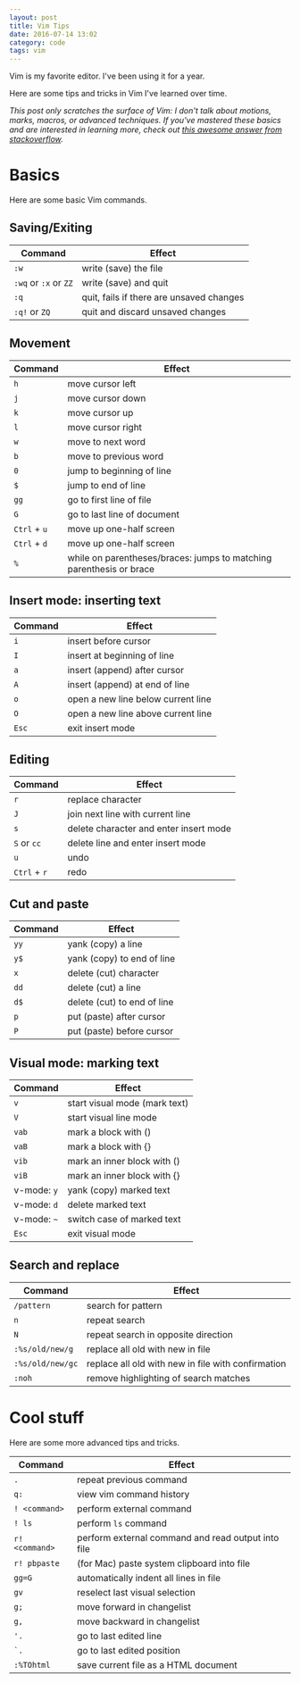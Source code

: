```yaml
---
layout: post
title: Vim Tips
date: 2016-07-14 13:02
category: code
tags: vim
---
```


Vim is my favorite editor. I've been using it for a year.

Here are some tips and tricks in Vim I've learned over time.

*This post only scratches the surface of Vim: I don't talk about motions, marks, macros, or advanced techniques. If you've mastered these basics and are interested in learning more, check out [this awesome answer from stackoverflow](http://stackoverflow.com/questions/1218390/what-is-your-most-productive-shortcut-with-vim/1220118#1220118).*

# Basics

Here are some basic Vim commands.

## Saving/Exiting

| Command | Effect |
| ------- | ------ |
| `:w` | write (save) the file |
| `:wq` or `:x` or `ZZ` | write (save) and quit |
| `:q` | quit, fails if there are unsaved changes |
| `:q!` or `ZQ` | quit and discard unsaved changes |

## Movement

| Command | Effect |
| ------- | ------ |
| `h` | move cursor left |
| `j` | move cursor down |
| `k` | move cursor up |
| `l` | move cursor right |
| `w` | move to next word |
| `b` | move to previous word |
| `0` | jump to beginning of line |
| `$` | jump to end of line |
| `gg` | go to first line of file |
| `G` | go to last line of document  |
| `Ctrl` + `u` | move up one-half screen |
| `Ctrl` + `d` | move up one-half screen |
| `%` | while on parentheses/braces: jumps to matching parenthesis or brace |

## Insert mode: inserting text

| Command | Effect |
| ------- | ------ |
| `i` | insert before cursor |
| `I` | insert at beginning of line |
| `a` | insert (append) after cursor |
| `A` | insert (append) at end of line |
| `o` | open a new line below current line |
| `O` | open a new line above current line |
| `Esc` | exit insert mode |

## Editing

| Command | Effect |
| ------- | ------ |
| `r` | replace character |
| `J` | join next line with current line |
| `s` | delete character and enter insert mode |
| `S` or `cc` | delete line and enter insert mode |
| `u` | undo |
| `Ctrl` + `r` | redo |

## Cut and paste

| Command | Effect |
| ------- | ------ |
| `yy` | yank (copy) a line |
| `y$` | yank (copy) to end of line |
| `x` | delete (cut) character |
| `dd` | delete (cut) a line |
| `d$` | delete (cut) to end of line |
| `p` | put (paste) after cursor |
| `P` | put (paste) before cursor |

## Visual mode: marking text

| Command | Effect |
| ------- | ------ |
| `v` | start visual mode (mark text) |
| `V` | start visual line mode |
| `vab` | mark a block with () |
| `vaB` | mark a block with {} |
| `vib` | mark an inner block with () |
| `viB` | mark an inner block with {} |
| v-mode: `y` | yank (copy) marked text |
| v-mode: `d` | delete marked text |
| v-mode: `~` | switch case of marked text |
| `Esc` | exit visual mode |

## Search and replace

| Command | Effect |
| ------- | ------ |
| `/pattern` | search for pattern |
| `n` | repeat search |
| `N` | repeat search in opposite direction |
| `:%s/old/new/g` | replace all old with new in file |
| `:%s/old/new/gc` | replace all old with new in file with confirmation |
| `:noh` | remove highlighting of search matches |

# Cool stuff

Here are some more advanced tips and tricks.

| Command | Effect |
| ------- | ------ |
| `.` | repeat previous command |
| `q:` | view vim command history |
| `! <command>` | perform external command |
| `! ls` | perform `ls` command |
| `r! <command>` | perform external command and read output into file |
| `r! pbpaste` | (for Mac) paste system clipboard into file |
| `gg=G` | automatically indent all lines in file |
| `gv` | reselect last visual selection |
| `g;` | move forward in changelist |
| `g,` | move backward in changelist |
| `'.` | go to last edited line |
| `` `. `` | go to last edited position |
| `:%TOhtml` | save current file as a HTML document |
